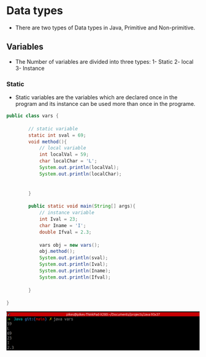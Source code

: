 # Data types
- There are two types of Data types in Java, Primitive and Non-primitive.

## Variables
- The Number of variables are divided into three types:
    1- Static
    2- local
    3- Instance

### Static
- Static variables are the variables which are declared once in the program and its instance can be used more than once in the programe.

```java
public class vars {
		
		// static variable
		static int sval = 69; 
		void method(){
			// local variable
			int localVal = 59;
			char localChar = 'L';
			System.out.println(localVal);
			System.out.println(localChar);

			
		}
		
		public static void main(String[] args){
			// instance variable
			int Ival = 23;
			char Iname = 'I';
			double Ifval = 2.3;
			
			vars obj = new vars();
			obj.method();			
			System.out.println(sval);
			System.out.println(Ival);
			System.out.println(Iname);
			System.out.println(Ifval);	
			
		}

}
```
![vars image](https://github.com/waqarNaeem786/JavaBasics/blob/main/shots/vars.png)
    
